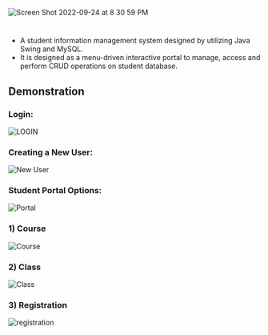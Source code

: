 ![Screen Shot 2022-09-24 at 8 30 59 PM](https://user-images.githubusercontent.com/85970478/192124469-f3ab1d98-67d2-4ffe-beaa-ed09255e03fb.png)
# 
 - A student information management system designed by utilizing Java Swing and MySQL. 
 - It is designed as a menu-driven interactive portal to manage, access and perform CRUD operations on student database. 
 
## Demonstration

### Login:
![LOGIN](https://user-images.githubusercontent.com/85970478/192123982-2d9b5cc0-3708-4ae7-b383-35a189352a74.gif)

### Creating a New User:
![New User](https://user-images.githubusercontent.com/85970478/192123986-afae6fd0-b6c4-472d-b85c-d91b3b6f1827.gif)

### Student Portal Options:
![Portal](https://user-images.githubusercontent.com/85970478/192124010-e0ff2401-518b-406b-a249-6abed68ce32e.gif)

### 1) Course
![Course](https://user-images.githubusercontent.com/85970478/192124016-670b04d7-a1cf-4632-bc61-9385062c1d20.gif)

### 2) Class
![Class](https://user-images.githubusercontent.com/85970478/192124027-9492b316-c4df-49b9-bfc2-201c0aab4a89.gif)

### 3) Registration
![registration](https://user-images.githubusercontent.com/85970478/192124034-122b2433-beef-4b83-9114-d3954c97b24e.gif)
